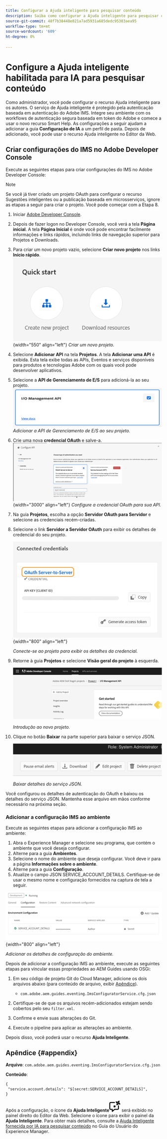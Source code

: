 ```yaml
---
title: Configurar a Ajuda inteligente para pesquisar conteúdo
description: Saiba como configurar a Ajuda inteligente para pesquisar conteúdo
source-git-commit: 48f7b38448e821a7ad5931a685dedc95303aea95
workflow-type: tm+mt
source-wordcount: '609'
ht-degree: 0%

---
```



# Configure a Ajuda inteligente habilitada para IA para pesquisar conteúdo

Como administrador, você pode configurar o recurso Ajuda inteligente para os autores. O serviço de Ajuda inteligente é protegido pela autenticação baseada em autenticação do Adobe IMS. Integre seu ambiente com os workflows de autenticação segura baseada em token do Adobe e comece a usar o novo recurso Smart Help. As configurações a seguir ajudam a adicionar a guia **Configuração de IA** a um perfil de pasta. Depois de adicionado, você pode usar o recurso Ajuda inteligente no Editor da Web.

## Criar configurações do IMS no Adobe Developer Console

Execute as seguintes etapas para criar configurações do IMS no Adobe Developer Console:

>[!NOTE]
>
>Se você já tiver criado um projeto OAuth para configurar o recurso Sugestões inteligentes ou a publicação baseada em microsserviços, ignore as etapas a seguir para criar o projeto. Você pode começar com a Etapa 8.

1. Iniciar [Adobe Developer Console](https://developer.adobe.com/console).
1. Depois de fazer logon no Developer Console, você verá a tela **Página inicial**. A tela **Página Inicial** é onde você pode encontrar facilmente informações e links rápidos, incluindo links de navegação superior para Projetos e Downloads.
1. Para criar um novo projeto vazio, selecione **Criar novo projeto** nos links **Início rápido**.
   ![Links de início rápido](assets/conf-ss-quick-start.png) {width="550" align="left"}
   *Criar um novo projeto.*

1. Selecione **Adicionar API** na tela **Projetos**.  A tela **Adicionar uma API** é exibida. Esta tela exibe todas as APIs, Eventos e serviços disponíveis para produtos e tecnologias Adobe com os quais você pode desenvolver aplicativos.

1. Selecione a **API de Gerenciamento de E/S** para adicioná-la ao seu projeto.
   ![API de gerenciamento de E/S](assets/confi-ss-io-management.png)
   *Adicionar a API de Gerenciamento de E/S ao seu projeto.*

1. Crie uma nova **credencial OAuth** e salve-a.
   ![Bloco de credenciais do OAuth na API de configuração](assets/conf-ss-OAuth-credential.png) {width="3000" align="left"}
   *Configure a credencial OAuth para sua API.*

1. Na guia **Projetos**, escolha a opção **Servidor OAuth para Servidor** e selecione as credenciais recém-criadas.

1. Selecione o link **Servidor a Servidor OAuth** para exibir os detalhes de credencial do seu projeto.

   ![credenciais conectadas](assets/conf-ss-connected-credentials.png) {width="800" align="left"}

   *Conecte-se ao projeto para exibir os detalhes da credencial.*

1. Retorne à guia **Projetos** e selecione **Visão geral do projeto** à esquerda.

   <img src="assets/project-overview.png" alt="visão geral do projeto" width="500">

   *Introdução ao novo projeto.*

1. Clique no botão **Baixar** na parte superior para baixar o serviço JSON.

   <img src="assets/download-json.png" alt="baixar json" width="500">

   *Baixar detalhes do serviço JSON.*

Você configurou os detalhes de autenticação do OAuth e baixou os detalhes do serviço JSON. Mantenha esse arquivo em mãos conforme necessário na próxima seção.

### Adicionar a configuração IMS ao ambiente

Execute as seguintes etapas para adicionar a configuração IMS ao ambiente:

1. Abra o Experience Manager e selecione seu programa, que contém o ambiente que você deseja configurar.
1. Alterne para a guia **Ambientes**.
1. Selecione o nome do ambiente que deseja configurar. Você deve ir para a página **Informações sobre o ambiente**.
1. Alterne para a guia **Configuração**.
1. Atualize o campo JSON SERVICE_ACCOUNT_DETAILS. Certifique-se de usar o mesmo nome e configuração fornecidos na captura de tela a seguir.

![configuração da conta de serviço ims](assets/ims-service-account-config.png){width="800" align="left"}


*Adicionar os detalhes de configuração do ambiente.*




Depois de adicionar a configuração IMS ao ambiente, execute as seguintes etapas para vincular essas propriedades ao AEM Guides usando OSGi:

1. Em seu código de projeto Git do Cloud Manager, adicione os dois arquivos abaixo (para conteúdo de arquivo, exibir [Apêndice](#appendix)).

   * `com.adobe.aem.guides.eventing.ImsConfiguratorService.cfg.json`

1. Certifique-se de que os arquivos recém-adicionados estejam sendo cobertos pelo seu `filter.xml`.
1. Confirme e envie suas alterações do Git.
1. Execute o pipeline para aplicar as alterações ao ambiente.

Depois disso, você poderá usar o recurso **Ajuda Inteligente**.



## Apêndice {#appendix}

**Arquivo**:
`com.adobe.aem.guides.eventing.ImsConfiguratorService.cfg.json`

**Conteúdo**:

```
{
 "service.account.details": "$[secret:SERVICE_ACCOUNT_DETAILS]",
}
```


Após a configuração, o ícone da **Ajuda Inteligente**![Ajuda Inteligente](assets/smart-help-icon.svg) será exibido no painel direito do Editor da Web. Selecione o ícone para exibir o painel da **Ajuda Inteligente**.
Para obter mais detalhes, consulte a [Ajuda Inteligente fornecida por IA para pesquisar conteúdo](../user-guide/ai-based-smart-help.md) no Guia do Usuário do Experience Manager.
